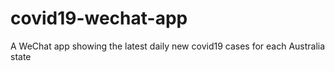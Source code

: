 # covid19-wechat-app
A WeChat app showing the latest daily new covid19 cases for each Australia state
